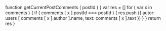 function getCurrentPostComments ( postId ) {
        var res = []
        for ( var x in comments ) {
                if ( comments [ x ].postId === postId ) {
                        res.push ({
                                autor: users [ comments [ x ].author ].name,
                                text: comments [ x ].text
                        })
                }
        }
        return res
}
